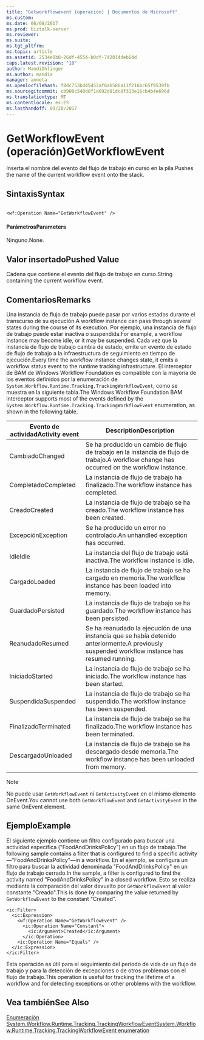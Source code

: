 ```yaml
---
title: "Getworkflowevent (operación) | Documentos de Microsoft"
ms.custom: 
ms.date: 06/08/2017
ms.prod: biztalk-server
ms.reviewer: 
ms.suite: 
ms.tgt_pltfrm: 
ms.topic: article
ms.assetid: 2534e0b8-26df-4554-b0df-742014deb64d
caps.latest.revision: "10"
author: MandiOhlinger
ms.author: mandia
manager: anneta
ms.openlocfilehash: f8dc753bd45452af6ab586a11f216bc65f9539fb
ms.sourcegitcommit: cb908c540d8f1a692d01dc8f313e16cb4b4e696d
ms.translationtype: MT
ms.contentlocale: es-ES
ms.lasthandoff: 09/20/2017
---
```

# <a name="getworkflowevent"></a><span data-ttu-id="80cad-102">GetWorkflowEvent (operación)</span><span class="sxs-lookup"><span data-stu-id="80cad-102">GetWorkflowEvent</span></span>
<span data-ttu-id="80cad-103">Inserta el nombre del evento del flujo de trabajo en curso en la pila.</span><span class="sxs-lookup"><span data-stu-id="80cad-103">Pushes the name of the current workflow event onto the stack.</span></span>  
  
## <a name="syntax"></a><span data-ttu-id="80cad-104">Sintaxis</span><span class="sxs-lookup"><span data-stu-id="80cad-104">Syntax</span></span>  
  
```  
  
<wf:Operation Name="GetWorkflowEvent" />  
```  
  
#### <a name="parameters"></a><span data-ttu-id="80cad-105">Parámetros</span><span class="sxs-lookup"><span data-stu-id="80cad-105">Parameters</span></span>  
 <span data-ttu-id="80cad-106">Ninguno.</span><span class="sxs-lookup"><span data-stu-id="80cad-106">None.</span></span>  
  
## <a name="pushed-value"></a><span data-ttu-id="80cad-107">Valor insertado</span><span class="sxs-lookup"><span data-stu-id="80cad-107">Pushed Value</span></span>  
 <span data-ttu-id="80cad-108">Cadena que contiene el evento del flujo de trabajo en curso.</span><span class="sxs-lookup"><span data-stu-id="80cad-108">String containing the current workflow event.</span></span>  
  
## <a name="remarks"></a><span data-ttu-id="80cad-109">Comentarios</span><span class="sxs-lookup"><span data-stu-id="80cad-109">Remarks</span></span>  
 <span data-ttu-id="80cad-110">Una instancia de flujo de trabajo puede pasar por varios estados durante el transcurso de su ejecución.</span><span class="sxs-lookup"><span data-stu-id="80cad-110">A workflow instance can pass through several states during the course of its execution.</span></span> <span data-ttu-id="80cad-111">Por ejemplo, una instancia de flujo de trabajo puede estar inactiva o suspendida.</span><span class="sxs-lookup"><span data-stu-id="80cad-111">For example, a workflow instance may become idle, or it may be suspended.</span></span> <span data-ttu-id="80cad-112">Cada vez que la instancia de flujo de trabajo cambia de estado, emite un evento de estado de flujo de trabajo a la infraestructura de seguimiento en tiempo de ejecución.</span><span class="sxs-lookup"><span data-stu-id="80cad-112">Every time the workflow instance changes state, it emits a workflow status event to the runtime tracking infrastructure.</span></span> <span data-ttu-id="80cad-113">El interceptor de BAM de Windows Workflow Foundation es compatible con la mayoría de los eventos definidos por la enumeración de `System.Workflow.Runtime.Tracking.TrackingWorkflowEvent`, como se muestra en la siguiente tabla.</span><span class="sxs-lookup"><span data-stu-id="80cad-113">The Windows Workflow Foundation BAM interceptor supports most of the events defined by the `System.Workflow.Runtime.Tracking.TrackingWorkflowEvent` enumeration, as shown in the following table.</span></span>  
  
|<span data-ttu-id="80cad-114">Evento de actividad</span><span class="sxs-lookup"><span data-stu-id="80cad-114">Activity event</span></span>|<span data-ttu-id="80cad-115">Description</span><span class="sxs-lookup"><span data-stu-id="80cad-115">Description</span></span>|  
|--------------------|-----------------|  
|<span data-ttu-id="80cad-116">Cambiado</span><span class="sxs-lookup"><span data-stu-id="80cad-116">Changed</span></span>|<span data-ttu-id="80cad-117">Se ha producido un cambio de flujo de trabajo en la instancia de flujo de trabajo.</span><span class="sxs-lookup"><span data-stu-id="80cad-117">A workflow change has occurred on the workflow instance.</span></span>|  
|<span data-ttu-id="80cad-118">Completado</span><span class="sxs-lookup"><span data-stu-id="80cad-118">Completed</span></span>|<span data-ttu-id="80cad-119">La instancia de flujo de trabajo ha finalizado.</span><span class="sxs-lookup"><span data-stu-id="80cad-119">The workflow instance has completed.</span></span>|  
|<span data-ttu-id="80cad-120">Creado</span><span class="sxs-lookup"><span data-stu-id="80cad-120">Created</span></span>|<span data-ttu-id="80cad-121">La instancia de flujo de trabajo se ha creado.</span><span class="sxs-lookup"><span data-stu-id="80cad-121">The workflow instance has been created.</span></span>|  
|<span data-ttu-id="80cad-122">Excepción</span><span class="sxs-lookup"><span data-stu-id="80cad-122">Exception</span></span>|<span data-ttu-id="80cad-123">Se ha producido un error no controlado.</span><span class="sxs-lookup"><span data-stu-id="80cad-123">An unhandled exception has occurred.</span></span>|  
|<span data-ttu-id="80cad-124">Idle</span><span class="sxs-lookup"><span data-stu-id="80cad-124">Idle</span></span>|<span data-ttu-id="80cad-125">La instancia del flujo de trabajo está inactiva.</span><span class="sxs-lookup"><span data-stu-id="80cad-125">The workflow instance is idle.</span></span>|  
|<span data-ttu-id="80cad-126">Cargado</span><span class="sxs-lookup"><span data-stu-id="80cad-126">Loaded</span></span>|<span data-ttu-id="80cad-127">La instancia de flujo de trabajo se ha cargado en memoria.</span><span class="sxs-lookup"><span data-stu-id="80cad-127">The workflow instance has been loaded into memory.</span></span>|  
|<span data-ttu-id="80cad-128">Guardado</span><span class="sxs-lookup"><span data-stu-id="80cad-128">Persisted</span></span>|<span data-ttu-id="80cad-129">La instancia de flujo de trabajo se ha guardado.</span><span class="sxs-lookup"><span data-stu-id="80cad-129">The workflow instance has been persisted.</span></span>|  
|<span data-ttu-id="80cad-130">Reanudado</span><span class="sxs-lookup"><span data-stu-id="80cad-130">Resumed</span></span>|<span data-ttu-id="80cad-131">Se ha reanudado la ejecución de una instancia que se había detenido anteriormente.</span><span class="sxs-lookup"><span data-stu-id="80cad-131">A previously suspended workflow instance has resumed running.</span></span>|  
|<span data-ttu-id="80cad-132">Iniciado</span><span class="sxs-lookup"><span data-stu-id="80cad-132">Started</span></span>|<span data-ttu-id="80cad-133">La instancia de flujo de trabajo se ha iniciado.</span><span class="sxs-lookup"><span data-stu-id="80cad-133">The workflow instance has been started.</span></span>|  
|<span data-ttu-id="80cad-134">Suspendida</span><span class="sxs-lookup"><span data-stu-id="80cad-134">Suspended</span></span>|<span data-ttu-id="80cad-135">La instancia de flujo de trabajo se ha suspendido.</span><span class="sxs-lookup"><span data-stu-id="80cad-135">The workflow instance has been suspended.</span></span>|  
|<span data-ttu-id="80cad-136">Finalizado</span><span class="sxs-lookup"><span data-stu-id="80cad-136">Terminated</span></span>|<span data-ttu-id="80cad-137">La instancia de flujo de trabajo se ha finalizado.</span><span class="sxs-lookup"><span data-stu-id="80cad-137">The workflow instance has been terminated.</span></span>|  
|<span data-ttu-id="80cad-138">Descargado</span><span class="sxs-lookup"><span data-stu-id="80cad-138">Unloaded</span></span>|<span data-ttu-id="80cad-139">La instancia de flujo de trabajo se ha descargado desde memoria.</span><span class="sxs-lookup"><span data-stu-id="80cad-139">The workflow instance has been unloaded from memory.</span></span>|  
  
> [!NOTE]
>  <span data-ttu-id="80cad-140">No puede usar `GetWorkflowEvent` ni `GetActivityEvent` en el mismo elemento OnEvent.</span><span class="sxs-lookup"><span data-stu-id="80cad-140">You cannot use both `GetWorkflowEvent` and `GetActivityEvent` in the same OnEvent element.</span></span>  
  
## <a name="example"></a><span data-ttu-id="80cad-141">Ejemplo</span><span class="sxs-lookup"><span data-stu-id="80cad-141">Example</span></span>  
 <span data-ttu-id="80cad-142">El siguiente ejemplo contiene un filtro configurado para buscar una actividad específica ("FoodAndDrinksPolicy") en un flujo de trabajo.</span><span class="sxs-lookup"><span data-stu-id="80cad-142">The following sample contains a filter that is configured to find a specific activity—"FoodAndDrinksPolicy"—in a workflow.</span></span> <span data-ttu-id="80cad-143">En el ejemplo, se configura un filtro para buscar la actividad denominada "FoodAndDrinksPolicy" en un flujo de trabajo cerrado.</span><span class="sxs-lookup"><span data-stu-id="80cad-143">In the sample, a filter is configured to find the activity named "FoodAndDrinksPolicy" in a closed workflow.</span></span> <span data-ttu-id="80cad-144">Esto se realiza mediante la comparación del valor devuelto por `GetWorkflowEvent` al valor constante "Creado".</span><span class="sxs-lookup"><span data-stu-id="80cad-144">This is done by comparing the value returned by `GetWorkflowEvent` to the constant "Created".</span></span>  
  
```  
<ic:Filter>  
  <ic:Expression>  
    <wf:Operation Name="GetWorkflowEvent" />   
      <ic:Operation Name="Constant">  
        <ic:Argument>Created</ic:Argument>   
      </ic:Operation>  
    <ic:Operation Name="Equals" />   
  </ic:Expression>  
</ic:Filter>  
```  
  
 <span data-ttu-id="80cad-145">Esta operación es útil para el seguimiento del período de vida de un flujo de trabajo y para la detección de excepciones o de otros problemas con el flujo de trabajo.</span><span class="sxs-lookup"><span data-stu-id="80cad-145">This operation is useful for tracking the lifetime of a workflow and for detecting exceptions or other problems with the workflow.</span></span>  
  
## <a name="see-also"></a><span data-ttu-id="80cad-146">Vea también</span><span class="sxs-lookup"><span data-stu-id="80cad-146">See Also</span></span>  
 [<span data-ttu-id="80cad-147">Enumeración System.Workflow.Runtime.Tracking.TrackingWorkflowEvent</span><span class="sxs-lookup"><span data-stu-id="80cad-147">System.Workflow.Runtime.Tracking.TrackingWorkflowEvent enumeration</span></span>](http://go.microsoft.com/fwlink/?LinkId=119568)
